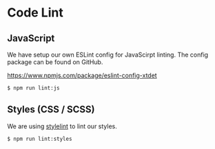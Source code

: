 ---
---

# Code Lint

## JavaScript

We have setup our own ESLint config for JavaScirpt linting. The config package can be found on GitHub.

https://www.npmjs.com/package/eslint-config-xtdet

```bash
$ npm run lint:js
```

## Styles (CSS / SCSS)

We are using [stylelint](http://stylelint.io/) to lint our styles.

```bash
$ npm run lint:styles
```
